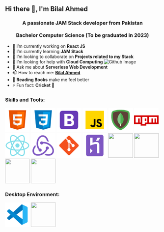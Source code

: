 ## Hi there 👋, I'm Bilal Ahmed

<h3 align="center">
A passionate JAM Stack developer from Pakistan <br />
  <br />
Bachelor Computer Science (To be graduated in 2023)
</h3>

- 🔭 I’m currently working on **React JS**
- 🌱 I’m currently learning **JAM Stack**
- 👯 I’m looking to collaborate on **Projects related to my Stack**                            
- 🤔 I’m looking for help with **Cloud Computing**
![Github Image](https://raw.githubusercontent.com/onimur/.github/master/.resources/git-header.svg)
- 💬 Ask me about **Serverless Web Development**
- 📫 How to reach me: **[Bilal Ahmed](mailto:bilalahmed6551@gmail.com)**
- 📖 **Reading Books** make me feel better
- ⚡ Fun fact: **Cricket 💚**

### Skills and Tools:
<div display="flex">
  <img src="https://raw.githubusercontent.com/sachinverma53121/sachinverma53121/master/icons/html5.png" width="80" height="80"  />
  <img src="https://raw.githubusercontent.com/sachinverma53121/sachinverma53121/master/icons/css3.png" width="80" height="80"  />
  <img src="https://raw.githubusercontent.com/sachinverma53121/sachinverma53121/master/icons/bootstrap.png" width="80" height="80"  />
  <img src="https://raw.githubusercontent.com/sachinverma53121/sachinverma53121/master/icons/js.png" width="80" height="80"  />
  <img src="https://raw.githubusercontent.com/sachinverma53121/sachinverma53121/master/icons/mongo.png" width="80" height="80"  />
  <img src="https://raw.githubusercontent.com/sachinverma53121/sachinverma53121/master/icons/npm.png" width="80" height="80"  />
  <img src="https://raw.githubusercontent.com/sachinverma53121/sachinverma53121/master/icons/react.png" width="80" height="80"  />
  <img src="https://raw.githubusercontent.com/sachinverma53121/sachinverma53121/master/icons/redux.png" width="80" height="80"  />
  <img src="https://raw.githubusercontent.com/sachinverma53121/sachinverma53121/master/icons/git.png" width="80" height="80"  />
  <img src="https://raw.githubusercontent.com/sachinverma53121/sachinverma53121/master/icons/heroku.png" width="80" height="80"  />
  <img src="https://img.icons8.com/color/452/firebase.png" width="80" height="80"  />
  <img src="https://www.netlify.com/img/press/logos/logomark-light.png" width="80" height="80"  />
  <img src="https://api.nuget.org/v3-flatcontainer/yarn.msbuild/1.2.1/icon" width="80" height="80"  />
  <img src="https://d2eip9sf3oo6c2.cloudfront.net/tags/images/000/001/281/thumb/Fauna_Logo_blue.png" width="80" height="80"  />
</div>



### Desktop Environment:
<div display="flex">
  <img src="https://raw.githubusercontent.com/sachinverma53121/sachinverma53121/master/icons/vsc.png" width="80" height="80"  />
  <img src="https://www.freeiconspng.com/thumbs/windows-icon-png/system-windows-icon-png-4.png" width="80" height="80"  />
</div>




